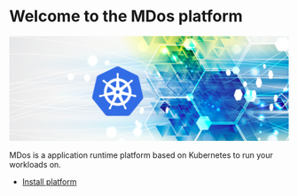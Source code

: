 # Welcome to the MDos platform

![logo](docs/img/mdos.png)

MDos is a application runtime platform based on Kubernetes to run your workloads on.  

* [Install platform](docs/index.md)
